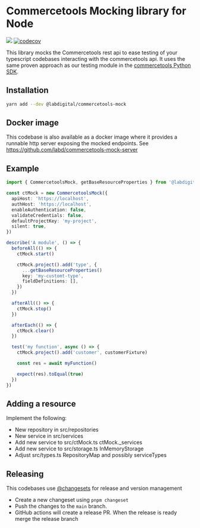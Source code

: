 # Commercetools Mocking library for Node

[<img src="https://img.shields.io/npm/v/@labdigital/commercetools-mock">](https://www.npmjs.com/package/@labdigital/commercetools-mock)
[![codecov](https://codecov.io/gh/labd/commercetools-node-mock/branch/main/graph/badge.svg?token=muKkNunJ95)](https://codecov.io/gh/labd/commercetools-node-mock)

This library mocks the Commercetools rest api to ease testing of your typescript
codebases interacting with the commercetools api. It uses the same proven approach
as our testing module in the [commercetools Python SDK](https://github.com/labd/commercetools-python-sdk/tree/main/src/commercetools/testing).

## Installation

```bash
yarn add --dev @labdigital/commercetools-mock
```

## Docker image
This codebase is also available as a docker image where it provides a runnable http server exposing the mocked endpoints. See 
https://github.com/labd/commercetools-mock-server

## Example

```typescript
import { CommercetoolsMock, getBaseResourceProperties } from '@labdigital/commercetools-mock'

const ctMock = new CommercetoolsMock({
  apiHost: 'https://localhost',
  authHost: 'https://localhost',
  enableAuthentication: false,
  validateCredentials: false,
  defaultProjectKey: 'my-project',
  silent: true,
})

describe('A module', () => {
  beforeAll(() => {
    ctMock.start()

    ctMock.project().add('type', {
      ...getBaseResourceProperties()
      key: 'my-customt-type',
      fieldDefinitions: [],
    })
  })

  afterAll(() => {
    ctMock.stop()
  })

  afterEach(() => {
    ctMock.clear()
  })

  test('my function', async () => {
    ctMock.project().add('customer', customerFixture)

    const res = await myFunction()

    expect(res).toEqual(true)
  })
})
```

## Adding a resource

Implement the following:

- New repository in src/repositories
- New service in src/services
- Add new service to src/ctMock.ts ctMock.\_services
- Add new service to src/storage.ts InMemoryStorage
- Adjust src/types.ts RepositoryMap and possibly serviceTypes


## Releasing
This codebases use [@changesets](https://github.com/changesets/changesets) for release and version management
- Create a new changeset using `pnpm changeset`
- Push the changes to the `main` branch. 
- GitHub actions will create a release PR. When the release is ready merge the release branch

